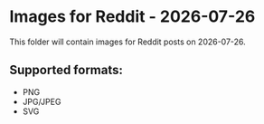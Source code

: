 # Images for Reddit - 2026-07-26

This folder will contain images for Reddit posts on 2026-07-26.

## Supported formats:
- PNG
- JPG/JPEG
- SVG
